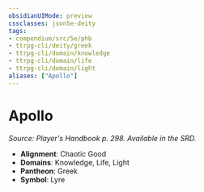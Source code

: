 ```yaml
---
obsidianUIMode: preview
cssclasses: json5e-deity
tags:
- compendium/src/5e/phb
- ttrpg-cli/deity/greek
- ttrpg-cli/domain/knowledge
- ttrpg-cli/domain/life
- ttrpg-cli/domain/light
aliases: ["Apollo"]
---
```

# Apollo
*Source: Player's Handbook p. 298. Available in the SRD.* 

- **Alignment**: Chaotic Good
- **Domains**: Knowledge, Life, Light
- **Pantheon**: Greek
- **Symbol**: Lyre